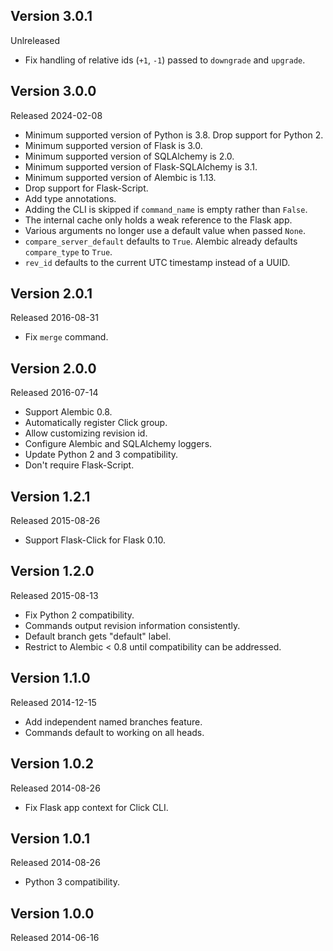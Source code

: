 ## Version 3.0.1

Unlreleased

- Fix handling of relative ids (`+1`, `-1`) passed to `downgrade` and `upgrade`.

## Version 3.0.0

Released 2024-02-08

- Minimum supported version of Python is 3.8. Drop support for Python 2.
- Minimum supported version of Flask is 3.0.
- Minimum supported version of SQLAlchemy is 2.0.
- Minimum supported version of Flask-SQLAlchemy is 3.1.
- Minimum supported version of Alembic is 1.13.
- Drop support for Flask-Script.
- Add type annotations.
- Adding the CLI is skipped if `command_name` is empty rather than `False`.
- The internal cache only holds a weak reference to the Flask app.
- Various arguments no longer use a default value when passed `None`.
- `compare_server_default` defaults to `True`. Alembic already defaults
  `compare_type` to `True`.
- `rev_id` defaults to the current UTC timestamp instead of a UUID.

## Version 2.0.1

Released 2016-08-31

- Fix `merge` command.

## Version 2.0.0

Released 2016-07-14

- Support Alembic 0.8.
- Automatically register Click group.
- Allow customizing revision id.
- Configure Alembic and SQLAlchemy loggers.
- Update Python 2 and 3 compatibility.
- Don't require Flask-Script.

## Version 1.2.1

Released 2015-08-26

- Support Flask-Click for Flask 0.10.

## Version 1.2.0

Released 2015-08-13

- Fix Python 2 compatibility.
- Commands output revision information consistently.
- Default branch gets "default" label.
- Restrict to Alembic < 0.8 until compatibility can be addressed.

## Version 1.1.0

Released 2014-12-15

- Add independent named branches feature.
- Commands default to working on all heads.

## Version 1.0.2

Released 2014-08-26

- Fix Flask app context for Click CLI.

## Version 1.0.1

Released 2014-08-26

- Python 3 compatibility.

## Version 1.0.0

Released 2014-06-16
